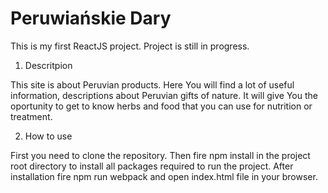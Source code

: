 # Peruwiańskie Dary

This is my first ReactJS project. Project is still in progress.

1. Descritpion

This site is about Peruvian products. Here You will find a lot of useful information, descriptions about Peruvian gifts of nature. It will give You the oportunity to get to know herbs and food that you can use for nutrition or treatment.

2. How to use

First you need to clone the repository. Then fire npm install in the project root directory to install all packages required to run the project. After installation fire npm run webpack and open index.html file in your browser.
